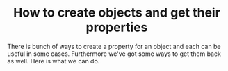 <div align="center">
    <h1>How to create objects and get their properties</h1>
</div>

There is bunch of ways to create a property for an object and each can be useful in some cases. Furthermore we've got some ways to get them back as well. Here is what we can do.

##
